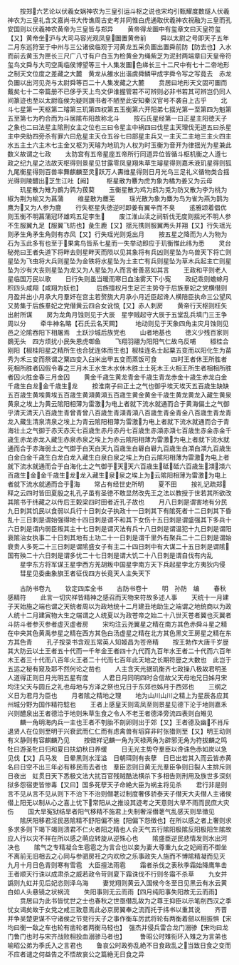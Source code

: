 <!-- { "loadSidebar": true } -->
　　按郑六艺论以伏羲女娲神农为三皇引运斗枢之说也宋均引甄耀度数燧人伏羲神农为三皇礼含文嘉尚书大传谯周古史考并同惟白虎通取伏羲神农祝融为三皇而孔安国则以伏羲神农黄帝为三皇皆与郑异
　　黄帝得龙圗中有玺章文曰天皇符玺【又】黄帝坐沪与大司马容光观凤皇圗置黄帝前
　　舜以太尉之号即天子五年二月东巡狩至于中州与三公诸侯临观于河黄龙五采负圗出置舜前防【防去也】入水而前去黄玉为匣长三尺广八寸有户白玉为检黄金为绳紫芝为泥封两端章曰天皇帝符玺鸟文舜与大司空禹临侯博望等三十人集发圗色绨长三十二尺中有七十二帝地形之制天文位度之差藏之大麓　黄龙从雒水出谐虞舜鳞甲成字舜令写之写竟去　赤龙负圗以出河见尧与太尉舜等百二十人集发藏之大麓
　　贲居曰地形天文固可圗而戴矣七十二帝篇册不已侈乎天上鸟文伊谁握管若不可辨则必非书若其可辨岂仍同人间篆迹也至以太尉临侯为疑则譔书者不陋至此安知秦汉官号不袭自上古乎
　　北斗七星第一天枢第二璿第三玑第四权第五玉衡第六开阳弟七揺光第一至第四为魁第五至第七为杓合而为斗居隂布阳故称北斗
　　按石氏星经第一曰正星主阳徳天子之象也二曰法星主隂刑女主之位也三曰令星主中祸四曰伐星主天理伐无道五曰杀星主中央助四旁杀有罪六曰危星主天仓五谷七曰部星主兵又一主天二主地三主火四主水五主土六主木七主金又枢为天璿为地玑为人权为时玉衡为音开为律揺光为星兼此数义故谓之七政
　　太防宫有五帝星座五帝所行同道异位皆循斗枢机衡之人遵七政之纪九星之法故天枢得则景星见甘露零凤皇翔朱草生璿星得则嘉禾液玑星得则狐九尾衡星得则百兽率舞麒麟至灵跃万人夀维星得则日月光乌三足礼义循物类合揺光得则陵醴出芝生江吐【阙】
　　枢星散为麞为虎为象为橘为姜又为云母
　　玑星散为雉为鷃为鹑为菝葜
　　玉衡星散为鸡为鸱为兎为防又散为李为桃为椒为荆为榆又为菖蒲
　　维星散为蘪芜
　　瑶光散为象为麋为鸟为雀为燕为鹊为鹰为又为人参为鹿
　　行失枢星失徳逆时即姜有翼辛而不臭
　　逺雅颂着倡优则玉衡不明菖蒲冠环雄鸡五足李生
　　废江淮山渎之祠斩伐无度则揺光不明人参不生服翼九足【服翼飞防也】彘生鹿【又】揺光携则服翼两头并翔【又】行失瑶光则矛生角矛生角则有赤风【又】行失瑶光则兎出月
　　按五星之降而为人为物为石为玉此多有也至于果禽鸟皆系七星而一失举动即应于玑衡惟此纬为悉
　　灵台秘苑曰王者失道下将畔去则星畔天而陨以见其象将有兵凶则星坠为鸟兽天下将亡则星坠为飞虫将大兵则星坠为金铁将水星坠为土主亡有兵则星坠为草木兵起主亡则星坠为沙有大丧则星坠为龙又为人星坠为人而言者善恶如其言
　　王政和平则老人星临国万民以歌
　　日行失则虽当暖而寒日血浊雾天下小寃
　　政纪乖则蟾蜍月积四头咸翔【咸翔为妖也】
　　后族擅权月生足芒主势夺于后族羣妃之党横僣则月盈并出小月承大月羣奸在宫主若赘旒大月承小月近臣起谗人横陪臣执命三公望风又势集于后族羣妃之党僣黄云四合女讹惊【又】赤人刺房
　　黄帝行天枢则枉矢出射所谋
　　房为龙角月蚀则见于大辰　星孛贼起守大辰于五堂乱兵填门三王争周以分
　　牵牛神名略【石氏云名天闗】
　　地动则见于天象四角主灾月蚀则见　邑之沦隂吞阳下相屠焉　土跃沙城后族党也
　　山者地基也
　　徳义少残百家则鷃无头　四方烦扰小民失恩虎啣鱼
　　飞翔羽翮为阳阳气仁故乌反哺
　　椒桂合刚阳【椒桂阳星之精所生也合犹连体而生也】椒桂连名士起粟五变而以阳化生为苗秀为禾三变而祭谓之粟四变入臼米出甲五变而蒸饭可食
　　四时王者休王所胜者死相所胜者囚假令春之三月木王水生木水休木胜土土死木王火相王所生者相相所胜者囚火胜金春三月金囚
　　黄金千歳生黄龙青金千歳生青龙赤金十歳生赤龙白金千歳生白龙金千歳生龙
　　按淮南子曰正土之气也御乎埃天埃天五百歳生缺缺五百歳生黄埃黄埃五百歳生黄澒黄澒五百歳生黄金黄金千歳生黄龙黄龙入藏生黄泉黄泉之埃上为黄云隂阳相薄为雷激为电上者就下流水就通而合于黄海偏土之气御乎清天清天八百歳生青曾青曾八百歳生青澒青澒八百歳生青金青金八百歳生青龙青龙入藏生清泉清泉之埃上为青云隂阳相薄为雷激为电上者就下流水就通而合于青海壮土之气御于赤天赤天七百歳生赤丹赤丹七百歳生赤澒赤澒七百歳生赤金赤金千歳生赤龙赤龙入藏生赤泉赤泉之埃上为赤云隂阳相薄为雷激为电上者就下流水就通而合于赤海弱土之气御于白天白天九百歳生白礜白礜九百歳生白澒白澒九百歳生白金白金千歳生白龙白龙入藏生白泉白泉之埃上为白云隂阳相薄为雷激为电上者就下流水就通而合于白海化土之气御于天天六百歳生砥砥六百歳生澒澒六百歳生金金千歳生龙龙入藏生泉泉之埃上为云隂阳相薄为雷激为电上者就下流水就通而合于海
　　常占有经世史所明
　　夏不田
　　按礼记疏郑释之云四时皆田夏殷之礼孔子虽有圣徳不敢显然改先王之法以教授于世若其所欲改其隂书于纬藏之以传后王糓梁四时田者近孔子故也
　　月八日刺是谓害地有分民九日刺其饥民以食弱以兵行十日刺女子执政十一日刺其下有隂死者十二日刺其下昏乱十三日刺是谓始强得地十四日刺是谓不和其下女伤十五日刺是谓盛强其下多兵十六日刺是谓内弱臣叛其主十七日刺是谓灭法有兵十八日刺是谓温犯十九日刺是谓阳衰隂治女执事二十日刺其地有土功二十一日刺是谓千里外有聚兵二十二日刺是谓始衰贵人多死二十三日刺是谓隂盛女子有主二十四日刺中有大谋二十五日刺是谓隂国有殃二十六日刺是谓多忧二十七日刺是谓大饥二十八日刺是谓自伐有内乱
　　星孛东方将军谋王星孛西方羌胡叛中国星孛南方天下兵起星孛北方夷狄内侵
　　彗星见委曲象旗王者征伐四方长竟天人主失天下















　　古防书卷九
　　钦定四库全书
　　古防书卷十
　　明　孙防　编
　　春秋感精符
　　此言一切灾祥皆精神之感召而天物来符故多述人事
　　天统十一月建子天始施之端也谓之天统者周以为政地统十二月建丑地助生之端谓之地统商以为政人统十二月建寅物大生之端谓之人统夏以为政苍帝之始二十八世灭苍者翼也灭翼者斗防斗者参灭参者虚灭虚者房
　　宋均注云尧翼星之精在南方其色赤舜斗星之精在中央其色黄禹参星之精在西方其色白汤虚星之精在北方其色黑文王房星之精在东方其色青
　　孔子按录书含观五常英人知姬昌为苍帝精
　　按王勃作大唐千岁歴其大防云以土王者五十代而一千年金王者四十九代而九百年水王者二十代而六百年木王者三十代而八百年火王者二十代而七百年此天地之长期符歴之大数也　此岂于五运之秘有窥及耶不然何论之凿也
　　人主含天光据玑衡齐七政操八极故君明圣人道得正则日月光明五星有度
　　人君日月同明四时合信故父天母地兄日姊月宋均注父天与圆丘之礼也母地与方泽之祭也兄日于东郊也姊月于西郊也
　　三纲之义日为君月为臣也
　　月者隂之精地之理
　　地为山川山川之精上为星辰各应其州城分野为国作精符騐也
　　王者上感皇天则鸾凤至则景星见德下沦于地则嘉禾兴则醴泉出王者德洽于地则朱草生食之令人不老王者德泽旁流四表则白雉见
　　麟一角明海内兵一主也王者不刳胎不剖卵则出于郊【又】王者德及幽不肖斥退贤人在位则至明于兴衰武而仁仁而有虑禽兽有塪穽非时张猎则至【又】明王动则有义静则有容麒麟乃见
　　按徴祥记麟一角为天禄两角为辟邪无角为符拔麟之鸣牡曰游圣牝曰归和夏曰扶幼秋曰养缓
　　日无光主势夺羣臣以谗诛色赤如炭以急见伐【又】兵马发　日晕黑则水淫溢　日朝珥则有丧孽　日巳出若其入而云皆赤黄名曰日空不出三年必有移民而去者也　羣臣恣则日黄无光羣臣争则日裂人主排斥则日夜出　虹贯日天下悉极文法大扰百官残贼酷法横杀下多相告则刑用及族世多深刻狱多怨宿吏皆惨毒【又曰】国多死孽天子命絶大臣为祸主将见杀
　　君行非是则言不见从言不见从则下不治下不治则僣荖过制度奢侈骄泰天子僣天大夫僣人主诸侯僣上阳无以制从心之喜上忧下常阳从之推设其迹考之天意则大旱不雨而民庶大灾伤
　　国大旱寃狱结旱者阳气移精不施君上失制奢淫僣荖气乱感天则旱徴见
　　隂厌阳移君淫民恶隂精不舒阳偏不施【阳偏下怨徴也】在所以感之者上奢则求多求多则下竭下竭则溃君不仁火者阳之精也人合天气五行隂阳极隂反阳极阳生隂故应人行以灾不祥在所以感之萌应转旋从逆殊心也
　　隂盛臣逆民悲情发则水出河决也
　　隂气之专精凝合生雹雹之为言合也以妾为妻大尊重九女之妃阙而不御坐不离前无旧相去之心同与参驷房衽之内欢欣之乐事政失人施而不博隂精凝而见灭　九月十月日色青则寒有雪雹　大臣擅法雨雹
　　霜者杀伐之表秋季霜始降鹰隼击王者顺天行诛以成肃杀之威若政令苛则夏下霜诛伐不行则冬霜不杀草
　　九女并譌则九虹并见后妃恣则泽乌海
　　妻党翔则黄云入国候今冬至日见黑云有水云黄白如人头悬镜之状祸流
　　失阳事则无云而雨【四月纯阳事失阳故无云而雨】
　　贲居曰为此书皆忧世之士也春秋之世亟僣乱故为之尊王抑臣以示笔削西汉之季忧女谒矣故于女党之戒三致意焉此必京房翼奉之流而托于纬书以重其说
　　齐晋并争吴楚更谋不守诸侯之节竞行天子之事作衡车厉武将轮有两衡着劒以相振惧【宋均曰衡一敌之车也轮有凿轮者两衡马轻也】　强杰并侵兵雷合龙门溺骖【宋均曰龙门鲁门也时与宋齐战败相投血溺骖马者也】
　　鲁昭公时雉衔环入雉之为言弟也喻昭公弟为季氏入之言君也
　　鲁哀公时政弥乱絶不日食政乱之当致日食之变而不应者谴之何益告之不悟故哀公之篇絶无日食之异
